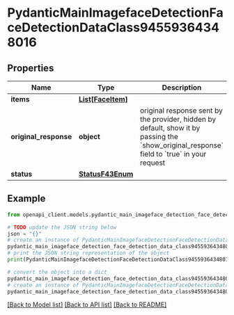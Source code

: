 # PydanticMainImagefaceDetectionFaceDetectionDataClass94559364348016


## Properties

Name | Type | Description | Notes
------------ | ------------- | ------------- | -------------
**items** | [**List[FaceItem]**](FaceItem.md) |  | [optional] 
**original_response** | **object** | original response sent by the provider, hidden by default, show it by passing the &#x60;show_original_response&#x60; field to &#x60;true&#x60; in your request | [optional] 
**status** | [**StatusF43Enum**](StatusF43Enum.md) |  | 

## Example

```python
from openapi_client.models.pydantic_main_imageface_detection_face_detection_data_class94559364348016 import PydanticMainImagefaceDetectionFaceDetectionDataClass94559364348016

# TODO update the JSON string below
json = "{}"
# create an instance of PydanticMainImagefaceDetectionFaceDetectionDataClass94559364348016 from a JSON string
pydantic_main_imageface_detection_face_detection_data_class94559364348016_instance = PydanticMainImagefaceDetectionFaceDetectionDataClass94559364348016.from_json(json)
# print the JSON string representation of the object
print(PydanticMainImagefaceDetectionFaceDetectionDataClass94559364348016.to_json())

# convert the object into a dict
pydantic_main_imageface_detection_face_detection_data_class94559364348016_dict = pydantic_main_imageface_detection_face_detection_data_class94559364348016_instance.to_dict()
# create an instance of PydanticMainImagefaceDetectionFaceDetectionDataClass94559364348016 from a dict
pydantic_main_imageface_detection_face_detection_data_class94559364348016_form_dict = pydantic_main_imageface_detection_face_detection_data_class94559364348016.from_dict(pydantic_main_imageface_detection_face_detection_data_class94559364348016_dict)
```
[[Back to Model list]](../README.md#documentation-for-models) [[Back to API list]](../README.md#documentation-for-api-endpoints) [[Back to README]](../README.md)


